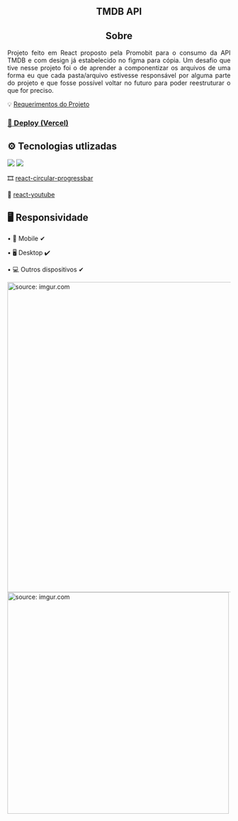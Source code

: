 <h2 align="center">TMDB API</h2>

<h2 align="center">Sobre</h2>
<p align="justify">
Projeto feito em React proposto pela Promobit para o consumo da API TMDB e com design já estabelecido no figma para cópia. 
Um desafio que tive nesse projeto foi o de aprender a componentizar os arquivos de uma forma eu que cada pasta/arquivo estivesse responsável por alguma parte do projeto e que fosse possível voltar no futuro para poder reestruturar o que for preciso.
</p>

💡 <a href="https://github.com/Promobit/front-end-challenge">Requerimentos do Projeto</a>

<h3><a href="https://movie-ruddy-ten.vercel.app/" target="blank">🔗 Deploy (Vercel)</a></h3>

<h2>⚙ Tecnologias utlizadas</h2>
<img src="https://img.shields.io/badge/React-20232A?style=for-the-badge&logo=react&logoColor=61DAFB"/>
<img src="https://img.shields.io/badge/styled--components-DB7093?style=for-the-badge&logo=styled-components&logoColor=white"/>
<p>🎞 <a href="https://www.npmjs.com/package/react-circular-progressbar">react-circular-progressbar</a></p>
<p>📏 <a href="https://www.npmjs.com/package/react-youtube">react-youtube</a></p>


<h2>🖥 Responsividade</h2>
<p>• 📱 Mobile ✔</p>
<p>• 🖥 Desktop ✔</p>
<p>• 💻 Outros dispositivos ✔</p>

<a href="https://imgur.com/3c99Opl"><img width="700px" src="https://i.imgur.com/3c99Opl.jpg" title="source: imgur.com" /></a>
<a href="https://imgur.com/V7UVipv"><img height="500px" src="https://i.imgur.com/V7UVipv.png" title="source: imgur.com" /></a>
